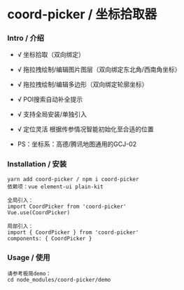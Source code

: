 # coord-picker / 坐标拾取器


### Intro / 介绍

- √ 坐标拾取（双向绑定）
- √ 拖拉拽绘制/编辑图片图层（双向绑定东北角/西南角坐标）
- √ 拖拉拽绘制/编辑多边形（双向绑定轮廓坐标）
- √ POI搜索自动补全提示
- √ 支持全局安装/单独引入
- √ 定位灵活 根据传参情况智能初始化至合适的位置

- PS：坐标系：高德/腾讯地图通用的GCJ-02


### Installation / 安装
```
yarn add coord-picker / npm i coord-picker
依赖项：vue element-ui plain-kit

全局引入：
import CoordPicker from 'coord-picker'
Vue.use(CoordPicker)

局部引入：
import { CoordPicker } from 'coord-picker'
components: { CoordPicker }
```


### Usage / 使用
```
请参考极简demo：
cd node_modules/coord-picker/demo
```
